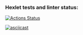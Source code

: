 ### Hexlet tests and linter status:
[![Actions Status](https://github.com/Blind-Beast/python-project-50/actions/workflows/hexlet-check.yml/badge.svg)](https://github.com/Blind-Beast/python-project-50/actions)

[![asciicast](https://asciinema.org/a/IrGcL9xWg58ILpZKdwIU44mpy.svg)](https://asciinema.org/a/IrGcL9xWg58ILpZKdwIU44mpy)